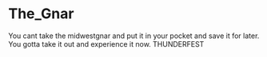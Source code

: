 # The_Gnar
You cant take the midwestgnar and put it in your pocket and save it for later. You gotta take it out and experience it now. THUNDERFEST
